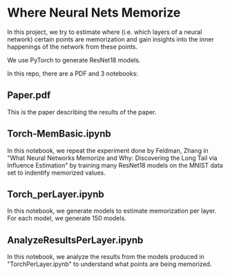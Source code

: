 # Where Neural Nets Memorize
In this project, we try to estimate where (i.e. which layers of a neural network) certain
points are memorization and gain insights into the inner happenings of the network from these
points. 

We use PyTorch to generate ResNet18 models.

In this repo, there are a PDF and 3 notebooks:

## Paper.pdf
This is the paper describing the results of the paper.

## Torch-MemBasic.ipynb
In this notebook, we repeat the experiment done by Feldman, Zhang in "What Neural Networks Memorize and Why: Discovering the Long Tail via Influence Estimation" by training many ResNet18 models on the MNIST data set to indentify memorized 
values.

## Torch_perLayer.ipynb
In this notebook, we generate models to estimate memorization per layer. For each model, we generate 150 models.

## AnalyzeResultsPerLayer.ipynb
In this notebook, we analyze the results from the models produced in "TorchPerLayer.ipynb" to understand
what points are being memorized.


